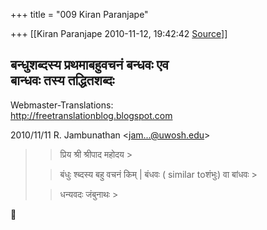 +++
title = "009 Kiran Paranjape"

+++
[[Kiran Paranjape	2010-11-12, 19:42:42 [Source](https://groups.google.com/g/samskrita/c/cW-OXizC36U)]]



बन्धुशब्दस्य प्रथमाबहुवचनं बन्धवः एव  
बान्धवः तस्य तद्धितशब्दः  
--------------------------------------  
Webmaster-Translations:  
<http://freetranslationblog.blogspot.com>  
  
  

2010/11/11 R. Jambunathan \<[jam...@uwosh.edu]()\>  

> 
> > 
> > प्रिय श्री श्रीपाद महोदय >
> 
> > 
> >   
> > 
> > 
> > बंधुः श्ब्दस्य बहु वचनं किम् \| बंधवः ( similar toशंभुः) वा बांधवः >
> 
> >   
> > 
> > धन्यवदः जंबुनाथः >
> 
> > 
> >   
> > 
> > 
> >   
> > 
> > 
> >   
> > 
> > 



